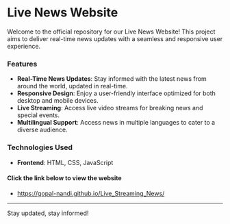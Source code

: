 # Live News Website

Welcome to the official repository for our Live News Website! This project aims to deliver real-time news updates with a seamless and responsive user experience. 

### Features

- **Real-Time News Updates**: Stay informed with the latest news from around the world, updated in real-time.
- **Responsive Design**: Enjoy a user-friendly interface optimized for both desktop and mobile devices.
- **Live Streaming**: Access live video streams for breaking news and special events.
- **Multilingual Support**: Access news in multiple languages to cater to a diverse audience.

### Technologies Used

- **Frontend**: HTML, CSS, JavaScript

#### Click the link below to view the website

- https://gopal-nandi.github.io/Live_Streaming_News/

---

Stay updated, stay informed!
